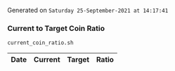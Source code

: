 Generated on `Saturday 25-September-2021 at 14:17:41`

### Current to Target Coin Ratio
`current_coin_ratio.sh`

Date|Current|Target|Ratio
---|---|---|---
